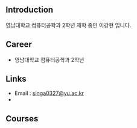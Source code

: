 ## Introduction
영남대학교 컴퓨터공학과 2학년 재학 중인 이강현 입니다.

## Career
- 영남대학교 컴퓨터공학과 2학년

## Links
- Email : singa0327@yu.ac.kr
- 

## Courses
